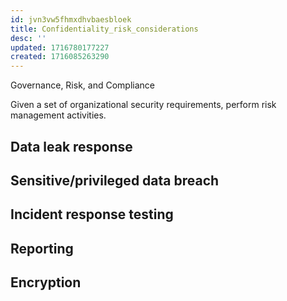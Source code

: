 ```yaml
---
id: jvn3vw5fhmxdhvbaesbloek
title: Confidentiality_risk_considerations
desc: ''
updated: 1716780177227
created: 1716085263290
---
```

Governance, Risk, and Compliance

Given a set of organizational security requirements, perform risk
management activities.

## Data leak response

## Sensitive/privileged data breach

## Incident response testing

## Reporting

## Encryption
